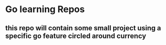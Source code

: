 # Go learning Repos
## this repo will contain some small project using a specific go feature circled around currency 